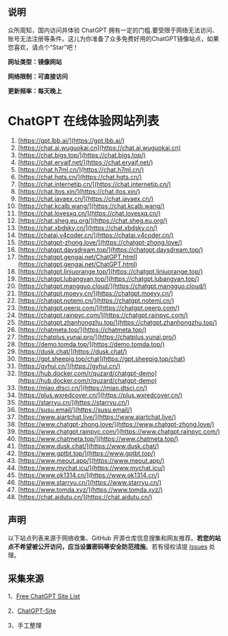 ##  说明

众所周知，国内访问并体验 ChatGPT 拥有一定的门槛.要受限于网络无法访问、账号无法注册等条件。这儿为你准备了众多免费好用的ChatGPT镜像站点，如果您喜欢，请点个“Star”吧！

**网址类型：镜像网站**

**网络限制：可直接访问**

**更新频率：每天晚上**

# ChatGPT 在线体验网站列表
1. [https://gpt.lbb.ai/](https://gpt.lbb.ai/)
1. [https://chat.ai.wuguokai.cn](https://chat.ai.wuguokai.cn)
1. [https://chat.bigs.top/](https://chat.bigs.top/)
1. [https://chat.eryajf.net/](https://chat.eryajf.net/)
1. [https://chat.h7ml.cn/](https://chat.h7ml.cn/)
1. [https://chat.hqts.cn/](https://chat.hqts.cn/)
1. [https://chat.internetip.cn/](https://chat.internetip.cn/)
1. [https://chat.itos.xin/](https://chat.itos.xin/)
1. [https://chat.javaex.cn/](https://chat.javaex.cn/)
1. [https://chat.kcalb.wang/](https://chat.kcalb.wang/)
1. [https://chat.lovesxq.cn/](https://chat.lovesxq.cn/)
1. [https://chat.sheg.eu.org/](https://chat.sheg.eu.org/)
1. [https://chat.xbdsky.cn/](https://chat.xbdsky.cn/)
1. [https://chatai.v4coder.cn/](https://chatai.v4coder.cn/)
1. [https://chatgpt-zhong.love/](https://chatgpt-zhong.love/)
1. [https://chatgpt.daysdream.top/](https://chatgpt.daysdream.top/)
1. [https://chatgpt.gengai.net/ChatGPT.html](https://chatgpt.gengai.net/ChatGPT.html)
1. [https://chatgpt.linjuorange.top/](https://chatgpt.linjuorange.top/)
1. [https://chatgpt.lubangyan.top/](https://chatgpt.lubangyan.top/)
1. [https://chatgpt.mangguo.cloud/](https://chatgpt.mangguo.cloud/)
1. [https://chatgpt.moeyy.cn/](https://chatgpt.moeyy.cn/)
1. [https://chatgpt.notemi.cn/](https://chatgpt.notemi.cn/)
1. [https://chatgpt.oeerp.com/](https://chatgpt.oeerp.com/)
1. [https://chatgpt.rainpyc.com/](https://chatgpt.rainpyc.com/)
1. [https://chatgpt.zhanhongzhu.top/](https://chatgpt.zhanhongzhu.top/)
1. [https://chatmeta.top/](https://chatmeta.top/)
1. [https://chatplus.yunai.pro/](https://chatplus.yunai.pro/)
1. [https://demo.tomda.top/](https://demo.tomda.top/)
1. [https://dusk.chat/](https://dusk.chat/)
1. [https://gpt.sheepig.top/chat](https://gpt.sheepig.top/chat)
1. [https://gyhui.cn/](https://gyhui.cn/)
1. [https://hub.docker.com/r/quzard/chatgpt-demo](https://hub.docker.com/r/quzard/chatgpt-demo)
1. [https://miao.dtsci.cn/](https://miao.dtsci.cn/)
1. [https://plus.wxredcover.cn/](https://plus.wxredcover.cn/)
1. [https://starryu.cn/](https://starryu.cn/)
1. [https://susu.email/](https://susu.email/)
1. [https://www.aiartchat.live/](https://www.aiartchat.live/)
1. [https://www.chatgpt-zhong.love/](https://www.chatgpt-zhong.love/)
1. [https://www.chatgpt.rainpyc.com/](https://www.chatgpt.rainpyc.com/)
1. [https://www.chatmeta.top/](https://www.chatmeta.top/)
1. [https://www.dusk.chat/](https://www.dusk.chat/)
1. [https://www.gptbt.top/](https://www.gptbt.top/)
1. [https://www.meout.app/](https://www.meout.app/)
1. [https://www.mychat.icu/](https://www.mychat.icu/)
1. [https://www.ok1314.cn/](https://www.ok1314.cn/)
1. [https://www.starryu.cn/](https://www.starryu.cn/)
1. [https://www.tomda.xyz/](https://www.tomda.xyz/)
1. [https://chat.aidutu.cn/](https://chat.aidutu.cn/)


## 声明

以下站点列表来源于网络收集、GitHub 开源仓库信息搜集和网友推荐。**若您的站点不希望被公开访问，应当设置密码等安全防范措施**。若有侵权请提 [Issues](https://github.com/lzwme/chatgpt-sites/issues) 处理。

 
## 采集来源
1、[Free ChatGPT Site List](https://github.com/xx025/carrot#free-chatgpt-site-list)

2、[ChatGPT-Site](https://github.com/lzwme/chatgpt-sites)

3、手工整理

